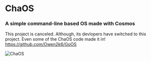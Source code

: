 # ChaOS
### A simple command-line based OS made with Cosmos
This project is canceled. Although, its devlopers have switched to this project. Even some of the ChaOS code made it in!
https://github.com/Owen2k6/GoOS

![ChaOS](https://raw.githubusercontent.com/ekeleze/ChaOS/3358f6b36035fb5a294f32333127ce54037b573c/ChaOS/Resources/ChaOS.png)
